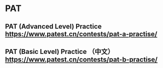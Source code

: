 # PAT
## PAT (Advanced Level) Practice https://www.patest.cn/contests/pat-a-practise/
## PAT (Basic Level) Practice （中文） https://www.patest.cn/contests/pat-b-practise/